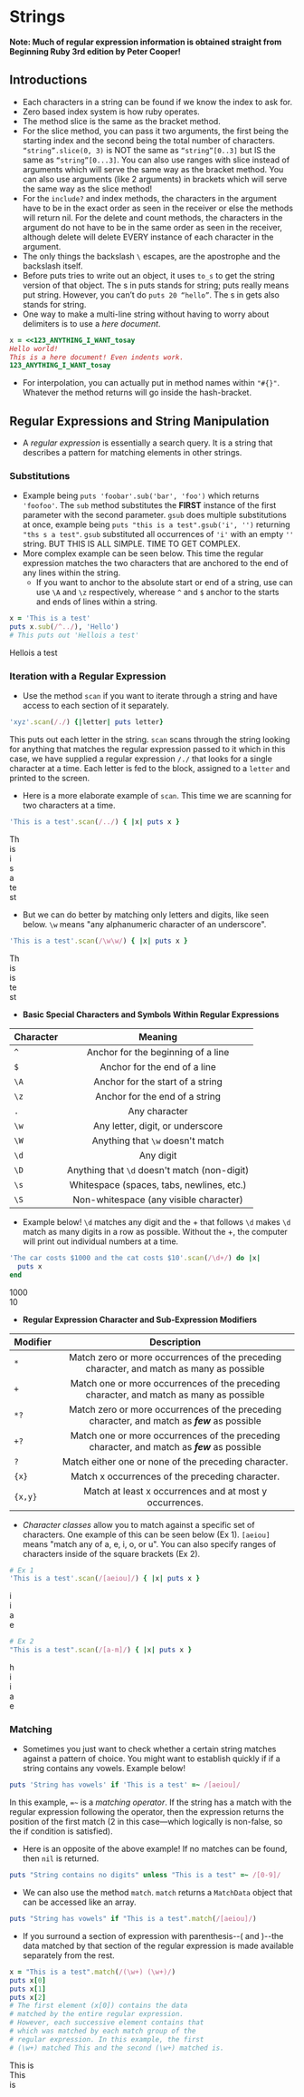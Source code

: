 # Strings
**Note: Much of regular expression information is obtained straight from Beginning Ruby 3rd edition by Peter Cooper!**

## Introductions
- Each characters in a string can be found if we know the index to ask for.
- Zero based index system is how ruby operates.
- The method slice is the same as the bracket method.
- For the slice method, you can pass it two arguments, the first being the starting index and the second being the total number of characters.
`“string”.slice(0, 3)` is NOT the same as `“string”[0..3]` but IS the same as `“string”[0...3]`. You can also use ranges with slice instead of arguments which will serve the same way as the bracket method. You can also use arguments (like 2 arguments) in brackets which will serve the same way as the slice method!
- For the `include?` and index methods, the characters in the argument have to be in the exact order as seen in the receiver or else the methods will return nil. For the delete and count methods, the characters in the argument do not have to be in the same order as seen in the receiver, although delete will delete EVERY instance of each character in the argument.
- The only things the backslash `\` escapes, are the apostrophe and the backslash itself.
- Before puts tries to write out an object, it uses `to_s` to get the string version of that object. The s in puts stands for string; puts really means put string. However, you can’t do `puts 20 “hello”`. The s in gets also stands for string.
- One way to make a multi-line string without having to worry about delimiters is to use a *here document*.
```ruby
x = <<123_ANYTHING_I_WANT_tosay
Hello world!
This is a here document! Even indents work.
123_ANYTHING_I_WANT_tosay
```

- For interpolation, you can actually put in method names within `"#{}"`. Whatever the method returns will go inside the hash-bracket.

## Regular Expressions and String Manipulation
- A *regular expression* is essentially a search query. It is a string that describes a pattern for matching elements in other strings.

### Substitutions
  - Example being `puts 'foobar'.sub('bar', 'foo')` which returns `'foofoo'`. The `sub` method substitutes the **FIRST** instance of the first parameter with the second parameter. `gsub` does multiple substitutions at once, example being `puts "this is a test".gsub('i', '')` returning `"ths s a test"`. `gsub` substituted all occurrences of `'i'` with an empty `''` string. BUT THIS IS ALL SIMPLE. TIME TO GET COMPLEX.
  - More complex example can be seen below. This time the regular expression matches the two characters that are anchored to the end of any lines within the string.
      - If you want to anchor to the absolute start or end of a string, use can use `\A` and `\z` respectively, wherease `^` and `$` anchor to the starts and ends of lines within a string.

  ```ruby
  x = 'This is a test'
  puts x.sub(/^../), 'Hello')
  # This puts out 'Hellois a test'
  ```
  Hellois a test

### Iteration with a Regular Expression
  - Use the method `scan` if you want to iterate through a string and have access to each section of it separately.
  ```ruby
  'xyz'.scan(/./) {|letter| puts letter}
  ```
  This puts out each letter in the string. `scan` scans through the string looking for anything that matches the regular expression passed to it which in this case, we have supplied a regular expression `/./` that looks for a single character at a time. Each letter is fed to the block, assigned to a `letter` and printed to the screen.
  - Here is a more elaborate example of `scan`. This time we are scanning for two characters at a time.
  ```ruby
  'This is a test'.scan(/../) { |x| puts x }
  ```
  Th <br/>
  is <br/>
  i  <br/>
  s  <br/>
  a  <br/>
  te <br/>
  st <br/>

  - But we can do better by matching only letters and digits, like seen below. `\w` means "any alphanumeric character of an underscore".
  ```ruby
  'This is a test'.scan(/\w\w/) { |x| puts x }
  ```
  Th <br/>
  is <br/>
  is  <br/>
  te <br/>
  st <br/>

  - ****Basic Special Characters and Symbols Within Regular Expressions****


  | Character   | Meaning                                     |
  | ------------|:-------------------------------------------:|
  | `^`         | Anchor for the beginning of a line          |
  | `$`         | Anchor for the end of a line                |
  | `\A`        | Anchor for the start of a string            |
  | `\z`        | Anchor for the end of a string              |
  | `.`         | Any character                               |
  | `\w`        | Any letter, digit, or underscore            |
  | `\W`        | Anything that `\w` doesn't match            |
  | `\d`        | Any digit                                   |
  | `\D`        | Anything that `\d` doesn't match (non-digit)|
  | `\s`        | Whitespace (spaces, tabs, newlines, etc.)   |
  | `\S`        | Non-whitespace (any visible character)      |

  - Example below! `\d` matches any digit and the + that follows `\d` makes `\d` match as many digits in a row as possible. Without the +, the computer will print out individual numbers at a time.

  ```ruby
  'The car costs $1000 and the cat costs $10'.scan(/\d+/) do |x|
    puts x
  end
  ```
  1000 <br/>
  10 <br/>

  - ****Regular Expression Character and Sub-Expression Modifiers****


  | Modifier    | Description                                                                                  |
  | ------------|:--------------------------------------------------------------------------------------------:|
  | `*`         | Match zero or more occurrences of the preceding character, and match as many as possible     |
  | `+`         | Match one or more occurrences of the preceding character, and match as many as possible      |
  | `*?`        | Match zero or more occurrences of the preceding character, and match as ***few*** as possible|
  | `+?`        | Match one or more occurrences of the preceding character, and match as ***few*** as possible |
  | `?`         | Match either one or none of the preceding character.                                         |
  | `{x}`       | Match x occurrences of the preceding character.                                              |
  | `{x,y}`     | Match at least x occurrences and at most y occurrences.                                      |

  - *Character classes* allow you to match against a specific set of characters. One example of this can be seen below (Ex 1). `[aeiou]` means "match any of a, e, i, o, or u". You can also specify ranges of characters inside of the square brackets (Ex 2).
  ```ruby
  # Ex 1
  'This is a test'.scan(/[aeiou]/) { |x| puts x }
  ```
  i <br/>
  i <br/>
  a <br/>
  e <br/>

  ```ruby
  # Ex 2
  "This is a test".scan(/[a-m]/) { |x| puts x }
  ```
  h <br/>
  i <br/>
  i <br/>
  a <br/>
  e <br/>

### Matching
- Sometimes you just want to check whether a certain string matches against a pattern of choice. You might want to establish quickly if if a string contains any vowels. Example below!
```ruby
puts 'String has vowels' if 'This is a test' =~ /[aeiou]/
```

In this example, `=~` is a *matching operator*. If the string has a match with the regular expression following the operator, then the expression returns the position of the first match (2 in this case—which logically is non-false, so the if condition is satisfied).
- Here is an opposite of the above example! If no matches can be found, then `nil` is returned.
```ruby
puts "String contains no digits" unless "This is a test" =~ /[0-9]/
```

- We can also use the method `match`. `match` returns a `MatchData` object that can be accessed like an array.
```ruby
puts "String has vowels" if "This is a test".match(/[aeiou]/)
```
- If you surround a section of expression with parenthesis--( and )--the data matched by that section of the regular expression is made available separately from the rest.
```ruby
x = "This is a test".match(/(\w+) (\w+)/)
puts x[0]
puts x[1]
puts x[2]
# The first element (x[0]) contains the data
# matched by the entire regular expression.
# However, each successive element contains that
# which was matched by each match group of the 
# regular expression. In this example, the first
# (\w+) matched This and the second (\w+) matched is.
```
This is <br/>
This    <br/>
is      <br/>
